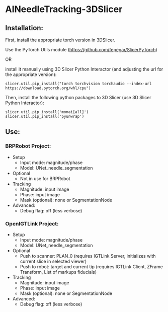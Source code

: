 # AINeedleTracking-3DSlicer

## Installation:
First, install the appropriate torch version in 3DSlicer.

Use the PyTorch Utils module (https://github.com/fepegar/SlicerPyTorch)

OR

install it manually using 3D Slicer Python Interactor (and adjusting the url for the appropriate version):
```
slicer.util.pip_install("torch torchvision torchaudio --index-url https://download.pytorch.org/whl/cpu")
```

Then, install the following python packages to 3D Slicer (use 3D Slicer Python Interactor):
```
slicer.util.pip_install('monai[all]')
slicer.util.pip_install('pyunwrap')
```

## Use:
### BRPRobot Project:
- Setup
  * Input mode: magnitude/phase
  * Model: UNet_needle_segmentation
- Optional
  * Not in use for BRPRobot
- Tracking
  * Magnitude: input image
  * Phase: input image
  * Mask (optional): none or SegmentationNode
- Advanced:
  * Debug flag: off (less verbose)
  
### OpenIGTLink Project:
- Setup
  * Input mode: magnitude/phase
  * Model: UNet_needle_segmentation
- Optional
  * Push to scanner: PLAN_0 (requires IGTLink Server, initializes with current slice in selected viewer)
  * Push to robot: target and current tip (requires IGTLink Client, ZFrame Transform, List of markups fiducials)
- Tracking
  * Magnitude: input image
  * Phase: input image
  * Mask (optional): none or SegmentationNode
- Advanced:
  * Debug flag: off (less verbose)
